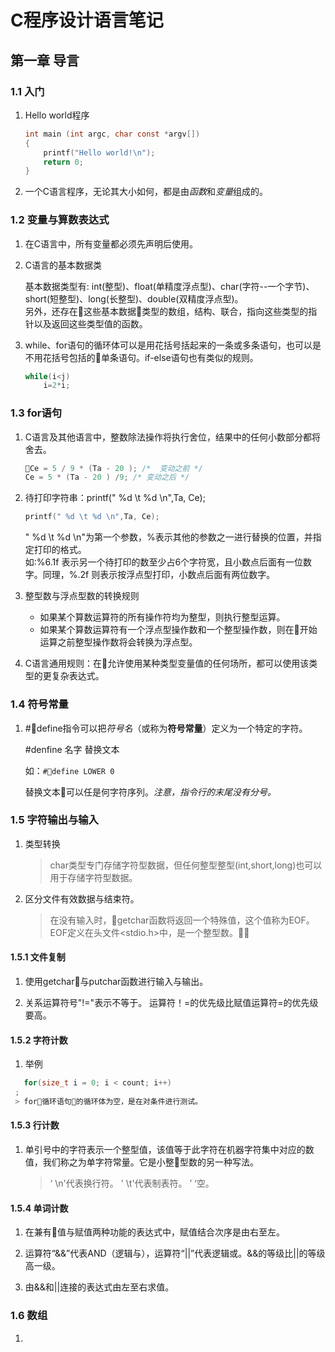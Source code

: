 # C程序设计语言笔记

## 第一章 导言

### 1.1 入门

1. Hello world程序
    ```C
    int main (int argc, char const *argv[])
    {
        printf("Hello world!\n");
        return 0;
    }
    ```
2. 一个C语言程序，无论其大小如何，都是由*函数*和*变量*组成的。

### 1.2 变量与算数表达式

1. 在C语言中，所有变量都必须先声明后使用。
1. C语言的基本数据类

    基本数据类型有: int(整型)、float(单精度浮点型)、char(字符--一个字节)、short(短整型)、long(长整型)、double(双精度浮点型)。  
    另外，还存在这些基本数据类型的数组，结构、联合，指向这些类型的指针以及返回这些类型值的函数。
1. while、for语句的循环体可以是用花括号括起来的一条或多条语句，也可以是不用花括号包括的单条语句。if-else语句也有类似的规则。
    ```C
    while(i<j)
        i=2*i;
    ```

### 1.3 for语句

1. C语言及其他语言中，整数除法操作将执行舍位，结果中的任何小数部分都将舍去。
    ```C
    Ce = 5 / 9 * (Ta - 20 ); /*  变动之前 */
    Ce = 5 * (Ta - 20 ) /9; /* 变动之后 */
    ```

1. 待打印字符串：printf(" %d \t %d \n",Ta, Ce);
    ```C
    printf(" %d \t %d \n",Ta, Ce);
    ```
    " %d \t %d \n"为第一个参数，%表示其他的参数之一进行替换的位置，并指定打印的格式。  
    如:%6.1f 表示另一个待打印的数至少占6个字符宽，且小数点后面有一位数字。同理，%.2f 则表示按浮点型打印，小数点后面有两位数字。

1. 整型数与浮点型数的转换规则
    - 如果某个算数运算符的所有操作符均为整型，则执行整型运算。  
    - 如果某个算数运算符有一个浮点型操作数和一个整型操作数，则在开始运算之前整型操作数将会转换为浮点型。

1. C语言通用规则：在允许使用某种类型变量值的任何场所，都可以使用该类型的更复杂表达式。

### 1.4 符号常量

1. #define指令可以把*符号名*（或称为**符号常量**）定义为一个特定的字符。

    #denfine 名字 替换文本

    如：`#define LOWER 0`  

    替换文本可以任是何字符序列。*注意，指令行的末尾没有分号。*

### 1.5 字符输出与输入

1. 类型转换
    > char类型专门存储字符型数据，但任何整型整型(int,short,long)也可以用于存储字符型数据。
2. 区分文件有效数据与结束符。
    > 在没有输入时，getchar函数将返回一个特殊值，这个值称为EOF。  
    > EOF定义在头文件<stdio.h>中，是一个整型数。

#### 1.5.1 文件复制

1. 使用getchar与putchar函数进行输入与输出。

1. 关系运算符号"!="表示不等于。 运算符！=的优先级比赋值运算符=的优先级要高。

#### 1.5.2 字符计数

1. 举例

  ```C
     for(size_t i = 0; i < count; i++)
   ;
   > for循环语句的循环体为空，是在对条件进行测试。
  ```

#### 1.5.3 行计数

1. 单引号中的字符表示一个整型值，该值等于此字符在机器字符集中对应的数值，我们称之为单字符常量。它是小整型数的另一种写法。
    > ‘ \n'代表换行符。
    > ' \t'代表制表符。
    > ’ ‘空。

#### 1.5.4 单词计数

1. 在兼有值与赋值两种功能的表达式中，赋值结合次序是由右至左。

1. 运算符“&&”代表AND（逻辑与），运算符“||”代表逻辑或。&&的等级比||的等级高一级。

1. 由&&和||连接的表达式由左至右求值。

### 1.6 数组

1. 